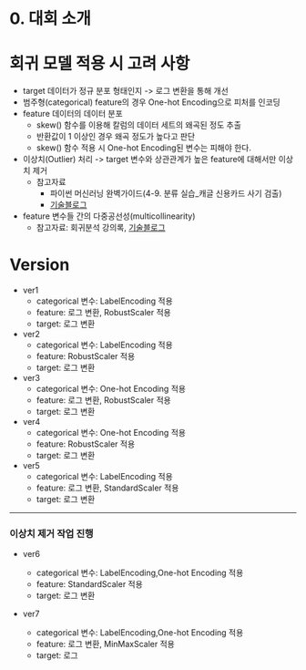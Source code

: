 # **0. 대회 소개**

# **회귀 모델 적용 시 고려 사항**
- target 데이터가 정규 분포 형태인지 -> 로그 변환을 통해 개선
- 범주형(categorical) feature의 경우 One-hot Encoding으로 피처를 인코딩
- feature 데이터의 데이터 분포
  - skew() 함수를 이용해 칼럼의 데이터 세트의 왜곡된 정도 추출
  - 반환값이 1 이상인 경우 왜곡 정도가 높다고 판단
  - skew() 함수 적용 시 One-hot Encoding된 변수는 피해야 한다.
- 이상치(Outlier) 처리 -> target 변수와 상관관계가 높은 feature에 대해서만 이상치 제거
  - 참고자료
    - 파이썬 머신러닝 완벽가이드(4-9. 분류 실습_캐글 신용카드 사기 검출)
    - [기술블로그](https://hungryap.tistory.com/69)
- feature 변수들 간의 다중공선성(multicollinearity)
  - 참고자료: 회귀분석 강의록, [기술블로그](https://ysyblog.tistory.com/171)
  

# **Version**
- ver1
  - categorical 변수: LabelEncoding 적용
  - feature: 로그 변환, RobustScaler 적용
  - target: 로그 변환
- ver2
  - categorical 변수: LabelEncoding 적용
  - feature: RobustScaler 적용
  - target: 로그 변환
- ver3
  - categorical 변수: One-hot Encoding 적용
  - feature: 로그 변환, RobustScaler 적용
  - target: 로그 변환
- ver4
  - categorical 변수: One-hot Encoding 적용
  - feature: RobustScaler 적용
  - target: 로그 변환
- ver5
  - categorical 변수: LabelEncoding 적용
  - feature: 로그 변환, StandardScaler 적용
  - target: 로그 변환

---
### **이상치 제거 작업 진행**

- ver6
  - categorical 변수: LabelEncoding,One-hot Encoding 적용
  - feature: StandardScaler 적용
  - target: 로그 변환

- ver7
  - categorical 변수: LabelEncoding,One-hot Encoding 적용
  - feature: 로그 변환, MinMaxScaler 적용
  - target: 로그 
